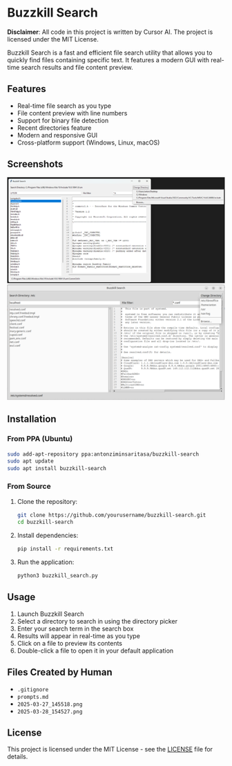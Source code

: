 # Buzzkill Search

**Disclaimer**: All code in this project is written by Cursor AI. The project is licensed under the MIT License.

Buzzkill Search is a fast and efficient file search utility that allows you to quickly find files containing specific text. It features a modern GUI with real-time search results and file content preview.

## Features

- Real-time file search as you type
- File content preview with line numbers
- Support for binary file detection
- Recent directories feature
- Modern and responsive GUI
- Cross-platform support (Windows, Linux, macOS)

## Screenshots

![Buzzkill Search Screenshot](2025-03-27_145518.png)
![Buzzkill Search Screenshot](2025-03-28_154527.png)

## Installation

### From PPA (Ubuntu)

```bash
sudo add-apt-repository ppa:antonziminsaritasa/buzzkill-search
sudo apt update
sudo apt install buzzkill-search
```

### From Source

1. Clone the repository:
   ```bash
   git clone https://github.com/yourusername/buzzkill-search.git
   cd buzzkill-search
   ```

2. Install dependencies:
   ```bash
   pip install -r requirements.txt
   ```

3. Run the application:
   ```bash
   python3 buzzkill_search.py
   ```

## Usage

1. Launch Buzzkill Search
2. Select a directory to search in using the directory picker
3. Enter your search term in the search box
4. Results will appear in real-time as you type
5. Click on a file to preview its contents
6. Double-click a file to open it in your default application

## Files Created by Human

- `.gitignore`
- `prompts.md`
- `2025-03-27_145518.png`
- `2025-03-28_154527.png`

## License

This project is licensed under the MIT License - see the [LICENSE](LICENSE) file for details. 